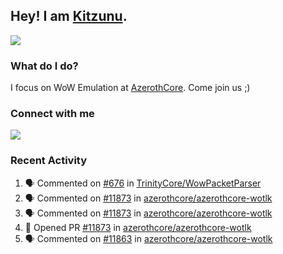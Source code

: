 ## Hey! I am [Kitzunu](https://Github.com/Kitzunu).

<!--<a href="https://github-readme-stats.kitzunu.vercel.app/api?username=Kitzunu&show_icons=true&theme=dark">
  <img align="center" src="https://github-readme-stats.kitzunu.vercel.app/api?username=Kitzunu&show_icons=true&theme=dark" />
</a>-->
<a href="https://github-readme-stats.kitzunu.vercel.app/api?username=Kitzunu&show_icons=true&theme=dark">
  <img align="center" src="https://github-readme-stats.vercel.app/api/top-langs/?username=Kitzunu&layout=compact&theme=dark" />
</a>

### What do I do?

I focus on WoW Emulation at [AzerothCore](https://Github.com/AzerothCore). Come join us ;)

### Connect with me
[![](https://img.shields.io/badge/AzerothCore%20Discord-Connect%20with%20me!-green)](https://discord.com/invite/gkt4y2x)

### Recent Activity

<!--START_SECTION:activity-->
1. 🗣 Commented on [#676](https://github.com/TrinityCore/WowPacketParser/issues/676) in [TrinityCore/WowPacketParser](https://github.com/TrinityCore/WowPacketParser)
2. 🗣 Commented on [#11873](https://github.com/azerothcore/azerothcore-wotlk/issues/11873) in [azerothcore/azerothcore-wotlk](https://github.com/azerothcore/azerothcore-wotlk)
3. 🗣 Commented on [#11873](https://github.com/azerothcore/azerothcore-wotlk/issues/11873) in [azerothcore/azerothcore-wotlk](https://github.com/azerothcore/azerothcore-wotlk)
4. 💪 Opened PR [#11873](https://github.com/azerothcore/azerothcore-wotlk/pull/11873) in [azerothcore/azerothcore-wotlk](https://github.com/azerothcore/azerothcore-wotlk)
5. 🗣 Commented on [#11863](https://github.com/azerothcore/azerothcore-wotlk/issues/11863) in [azerothcore/azerothcore-wotlk](https://github.com/azerothcore/azerothcore-wotlk)
<!--END_SECTION:activity-->
